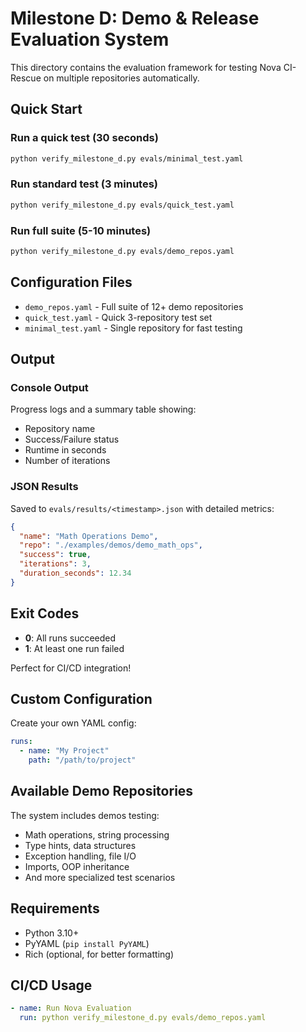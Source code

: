 # Milestone D: Demo & Release Evaluation System

This directory contains the evaluation framework for testing Nova CI-Rescue on multiple repositories automatically.

## Quick Start

### Run a quick test (30 seconds)
```bash
python verify_milestone_d.py evals/minimal_test.yaml
```

### Run standard test (3 minutes)
```bash
python verify_milestone_d.py evals/quick_test.yaml
```

### Run full suite (5-10 minutes)
```bash
python verify_milestone_d.py evals/demo_repos.yaml
```

## Configuration Files

- `demo_repos.yaml` - Full suite of 12+ demo repositories
- `quick_test.yaml` - Quick 3-repository test set
- `minimal_test.yaml` - Single repository for fast testing

## Output

### Console Output
Progress logs and a summary table showing:
- Repository name
- Success/Failure status
- Runtime in seconds
- Number of iterations

### JSON Results
Saved to `evals/results/<timestamp>.json` with detailed metrics:
```json
{
  "name": "Math Operations Demo",
  "repo": "./examples/demos/demo_math_ops",
  "success": true,
  "iterations": 3,
  "duration_seconds": 12.34
}
```

## Exit Codes

- **0**: All runs succeeded
- **1**: At least one run failed

Perfect for CI/CD integration!

## Custom Configuration

Create your own YAML config:
```yaml
runs:
  - name: "My Project"
    path: "/path/to/project"
```

## Available Demo Repositories

The system includes demos testing:
- Math operations, string processing
- Type hints, data structures
- Exception handling, file I/O
- Imports, OOP inheritance
- And more specialized test scenarios

## Requirements

- Python 3.10+
- PyYAML (`pip install PyYAML`)
- Rich (optional, for better formatting)

## CI/CD Usage

```yaml
- name: Run Nova Evaluation
  run: python verify_milestone_d.py evals/demo_repos.yaml
```
